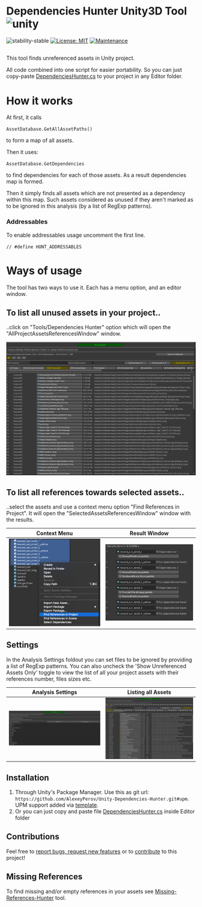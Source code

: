 # Dependencies Hunter Unity3D Tool ![unity](https://img.shields.io/badge/Unity-100000?style=for-the-badge&logo=unity&logoColor=white)

![stability-stable](https://img.shields.io/badge/stability-stable-green.svg)
[![License: MIT](https://img.shields.io/badge/License-MIT-yellow.svg)](https://opensource.org/licenses/MIT)
[![Maintenance](https://img.shields.io/badge/Maintained%3F-yes-green.svg)](https://GitHub.com/Naereen/StrapDown.js/graphs/commit-activity)

##
This tool finds unreferenced assets in Unity project.

All code combined into one script for easier portability.
So you can just copy-paste [DependenciesHunter.cs](./Packages/DependenciesHunter/Editor/DependenciesHunter.cs) to your project in any Editor folder.

# How it works

At first, it calls
```code
AssetDatabase.GetAllAssetPaths()
```
to form a map of all assets.

Then it uses:
```code
AssetDatabase.GetDependencies
```
to find dependencies for each of those assets. As a result dependencies map is formed.

Then it simply finds all assets which are not presented as a dependency within this map.
Such assets considered as unused if they aren't marked as to be ignored in this analysis (by a list of RegExp patterns).

### Addressables

To enable addressables usage uncomment the first line.

```code
// #define HUNT_ADDRESSABLES
```

# Ways of usage

The tool has two ways to use it. Each has a menu option, and an editor window.

## To list all unused assets in your project..
..click on "Tools/Dependencies Hunter" option which will open the "AllProjectAssetsReferencesWindow" window.

![plot](./Screenshots/project_analysis_unused.png)

## To list all references towards selected assets..
..select the assets and use a context menu option "Find References in Project".
It will open the "SelectedAssetsReferencesWindow" window with the results.

| Context Menu  | Result Window |
| ------------- | ------------- |
| ![plot](./Screenshots/context_menu.png) | ![plot](./Screenshots/context_menu_result.png) |

## Settings

In the Analysis Settings foldout you can set files to be ignored by providing a list of RegExp patterns.
You can also uncheck the 'Show Unreferenced Assets Only' toggle 
to view the list of all your project assets with their references number, files sizes etc.

| Analysis Settings  | Listing all Assets |
| ------------- | ------------- |
| ![plot](./Screenshots/ignore_patterns.png) | ![plot](./Screenshots/project_analysis_all.png) |

## Installation

 1. Through Unity's Package Manager. Use this as git url: `https://github.com/AlexeyPerov/Unity-Dependencies-Hunter.git#upm`. UPM support added via [template](https://github.com/STARasGAMES/Unity-package-repo-setup-template).
 2. Or you can just copy and paste file [DependenciesHunter.cs](./Packages/DependenciesHunter/Editor/DependenciesHunter.cs) inside Editor folder 

## Contributions

Feel free to [report bugs, request new features](https://github.com/AlexeyPerov/Unity-Dependencies-Hunter/issues) 
or to [contribute](https://github.com/AlexeyPerov/Unity-Dependencies-Hunter/pulls) to this project! 

## Missing References

To find missing and/or empty references in your assets see [Missing-References-Hunter](https://github.com/AlexeyPerov/Unity-MissingReferences-Hunter) tool.
